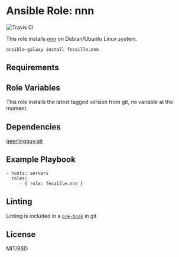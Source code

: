 # Ansible Role: nnn

![Travis CI](https://travis-ci.org/fesaille/ansible-role-nnn.svg?branch=master)

This role installs [nnn](https://github.com/jarun/nnn) on Debian/Ubuntu Linux system.
```terminal
ansible-galaxy install fesaille.nnn
```

## Requirements



## Role Variables

This role installs the latest tagged version from git, no variable at the moment.


## Dependencies

[geerlingguy.git](https://github.com/geerlingguy/ansible-role-git)


## Example Playbook

    - hosts: servers
      roles:
         - { role: fesaille.nnn }

## Linting

Linting is included in a [`pre-hook`](https://git-scm.com/book/en/v2/Customizing-Git-Git-Hooks) in git

## License

MIT/BSD

